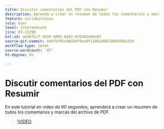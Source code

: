 ```yaml
---
title: Discutir comentarios del PDF con Resumir
description: Aprenda a crear un resumen de todos los comentarios y marcas en el archivo de PDF
feature: Collaboration
role: User
level: Intermediate
jira: KT-13298
exl-id: ae50f2c7-3636-4095-8a63-025382ebbe07
source-git-commit: 4e6fbf91e96d26f9ee8f1105ad68738b9450a32d
workflow-type: tm+mt
source-wordcount: '47'
ht-degree: 0%

---
```


# Discutir comentarios del PDF con Resumir

En este tutorial en vídeo de 60 segundos, aprenderá a crear un resumen de todos los comentarios y marcas del archivo de PDF.

>[!VIDEO](https://video.tv.adobe.com/v/3409907?quality=12&learn=on&hidetitle=true)

